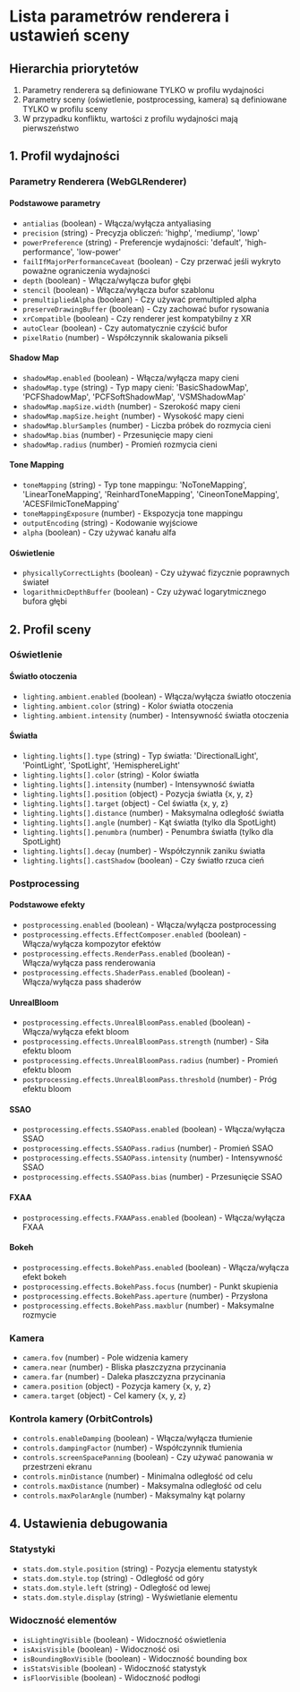 # Lista parametrów renderera i ustawień sceny

## Hierarchia priorytetów

1. Parametry renderera są definiowane TYLKO w profilu wydajności
2. Parametry sceny (oświetlenie, postprocessing, kamera) są definiowane TYLKO w profilu sceny
3. W przypadku konfliktu, wartości z profilu wydajności mają pierwszeństwo

## 1. Profil wydajności

### Parametry Renderera (WebGLRenderer)

#### Podstawowe parametry

- `antialias` (boolean) - Włącza/wyłącza antyaliasing
- `precision` (string) - Precyzja obliczeń: 'highp', 'mediump', 'lowp'
- `powerPreference` (string) - Preferencje wydajności: 'default', 'high-performance', 'low-power'
- `failIfMajorPerformanceCaveat` (boolean) - Czy przerwać jeśli wykryto poważne ograniczenia wydajności
- `depth` (boolean) - Włącza/wyłącza bufor głębi
- `stencil` (boolean) - Włącza/wyłącza bufor szablonu
- `premultipliedAlpha` (boolean) - Czy używać premultipled alpha
- `preserveDrawingBuffer` (boolean) - Czy zachować bufor rysowania
- `xrCompatible` (boolean) - Czy renderer jest kompatybilny z XR
- `autoClear` (boolean) - Czy automatycznie czyścić bufor
- `pixelRatio` (number) - Współczynnik skalowania pikseli

#### Shadow Map

- `shadowMap.enabled` (boolean) - Włącza/wyłącza mapy cieni
- `shadowMap.type` (string) - Typ mapy cieni: 'BasicShadowMap', 'PCFShadowMap', 'PCFSoftShadowMap', 'VSMShadowMap'
- `shadowMap.mapSize.width` (number) - Szerokość mapy cieni
- `shadowMap.mapSize.height` (number) - Wysokość mapy cieni
- `shadowMap.blurSamples` (number) - Liczba próbek do rozmycia cieni
- `shadowMap.bias` (number) - Przesunięcie mapy cieni
- `shadowMap.radius` (number) - Promień rozmycia cieni

#### Tone Mapping

- `toneMapping` (string) - Typ tone mappingu: 'NoToneMapping', 'LinearToneMapping', 'ReinhardToneMapping', 'CineonToneMapping', 'ACESFilmicToneMapping'
- `toneMappingExposure` (number) - Ekspozycja tone mappingu
- `outputEncoding` (string) - Kodowanie wyjściowe
- `alpha` (boolean) - Czy używać kanału alfa

#### Oświetlenie

- `physicallyCorrectLights` (boolean) - Czy używać fizycznie poprawnych świateł
- `logarithmicDepthBuffer` (boolean) - Czy używać logarytmicznego bufora głębi

## 2. Profil sceny

### Oświetlenie

#### Światło otoczenia

- `lighting.ambient.enabled` (boolean) - Włącza/wyłącza światło otoczenia
- `lighting.ambient.color` (string) - Kolor światła otoczenia
- `lighting.ambient.intensity` (number) - Intensywność światła otoczenia

#### Światła

- `lighting.lights[].type` (string) - Typ światła: 'DirectionalLight', 'PointLight', 'SpotLight', 'HemisphereLight'
- `lighting.lights[].color` (string) - Kolor światła
- `lighting.lights[].intensity` (number) - Intensywność światła
- `lighting.lights[].position` (object) - Pozycja światła {x, y, z}
- `lighting.lights[].target` (object) - Cel światła {x, y, z}
- `lighting.lights[].distance` (number) - Maksymalna odległość światła
- `lighting.lights[].angle` (number) - Kąt światła (tylko dla SpotLight)
- `lighting.lights[].penumbra` (number) - Penumbra światła (tylko dla SpotLight)
- `lighting.lights[].decay` (number) - Współczynnik zaniku światła
- `lighting.lights[].castShadow` (boolean) - Czy światło rzuca cień

### Postprocessing

#### Podstawowe efekty

- `postprocessing.enabled` (boolean) - Włącza/wyłącza postprocessing
- `postprocessing.effects.EffectComposer.enabled` (boolean) - Włącza/wyłącza kompozytor efektów
- `postprocessing.effects.RenderPass.enabled` (boolean) - Włącza/wyłącza pass renderowania
- `postprocessing.effects.ShaderPass.enabled` (boolean) - Włącza/wyłącza pass shaderów

#### UnrealBloom

- `postprocessing.effects.UnrealBloomPass.enabled` (boolean) - Włącza/wyłącza efekt bloom
- `postprocessing.effects.UnrealBloomPass.strength` (number) - Siła efektu bloom
- `postprocessing.effects.UnrealBloomPass.radius` (number) - Promień efektu bloom
- `postprocessing.effects.UnrealBloomPass.threshold` (number) - Próg efektu bloom

#### SSAO

- `postprocessing.effects.SSAOPass.enabled` (boolean) - Włącza/wyłącza SSAO
- `postprocessing.effects.SSAOPass.radius` (number) - Promień SSAO
- `postprocessing.effects.SSAOPass.intensity` (number) - Intensywność SSAO
- `postprocessing.effects.SSAOPass.bias` (number) - Przesunięcie SSAO

#### FXAA

- `postprocessing.effects.FXAAPass.enabled` (boolean) - Włącza/wyłącza FXAA

#### Bokeh

- `postprocessing.effects.BokehPass.enabled` (boolean) - Włącza/wyłącza efekt bokeh
- `postprocessing.effects.BokehPass.focus` (number) - Punkt skupienia
- `postprocessing.effects.BokehPass.aperture` (number) - Przysłona
- `postprocessing.effects.BokehPass.maxblur` (number) - Maksymalne rozmycie

### Kamera

- `camera.fov` (number) - Pole widzenia kamery
- `camera.near` (number) - Bliska płaszczyzna przycinania
- `camera.far` (number) - Daleka płaszczyzna przycinania
- `camera.position` (object) - Pozycja kamery {x, y, z}
- `camera.target` (object) - Cel kamery {x, y, z}

### Kontrola kamery (OrbitControls)

- `controls.enableDamping` (boolean) - Włącza/wyłącza tłumienie
- `controls.dampingFactor` (number) - Współczynnik tłumienia
- `controls.screenSpacePanning` (boolean) - Czy używać panowania w przestrzeni ekranu
- `controls.minDistance` (number) - Minimalna odległość od celu
- `controls.maxDistance` (number) - Maksymalna odległość od celu
- `controls.maxPolarAngle` (number) - Maksymalny kąt polarny

## 4. Ustawienia debugowania

### Statystyki

- `stats.dom.style.position` (string) - Pozycja elementu statystyk
- `stats.dom.style.top` (string) - Odległość od góry
- `stats.dom.style.left` (string) - Odległość od lewej
- `stats.dom.style.display` (string) - Wyświetlanie elementu

### Widoczność elementów

- `isLightingVisible` (boolean) - Widoczność oświetlenia
- `isAxisVisible` (boolean) - Widoczność osi
- `isBoundingBoxVisible` (boolean) - Widoczność bounding box
- `isStatsVisible` (boolean) - Widoczność statystyk
- `isFloorVisible` (boolean) - Widoczność podłogi
